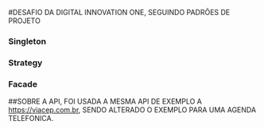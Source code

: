 #DESAFIO DA DIGITAL INNOVATION ONE, SEGUINDO PADRÕES DE PROJETO 

### Singleton
### Strategy
### Facade

##SOBRE A API, FOI USADA A MESMA API DE EXEMPLO A https://viacep.com.br, SENDO ALTERADO O EXEMPLO PARA UMA AGENDA TELEFONICA.




